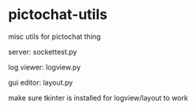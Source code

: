# pictochat-utils

misc utils for pictochat thing


server: sockettest.py

log viewer: logview.py

gui editor: layout.py


make sure tkinter is installed for logview/layout to work
